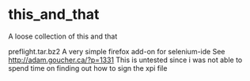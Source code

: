 this_and_that
=============

A loose collection of this and that

preflight.tar.bz2		A very simple firefox add-on for selenium-ide
				See http://adam.goucher.ca/?p=1331
				This is untested since i was not able to spend time
				on finding out how to sign the xpi file

